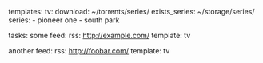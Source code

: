 templates:
  tv:
    download: ~/torrents/series/
    exists_series: ~/storage/series/
    series:
      - pioneer one
      - south park

tasks:
  some feed:
    rss: http://example.com/
    template: tv

  another feed:
    rss: http://foobar.com/
    template: tv